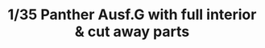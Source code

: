 ---
title: "1/35  Panther Ausf.G with full interior & cut away parts"
price: "TBA" 
desc: "Maketa"
img_path: "/assets/img/RFM5019.jpg"
brand: "N/A"
available: false
special_offer: false
new: false
soon: false
cat: "010000"
subcat: "010800"
subsubcat: "N/A"
sifra: "RFM5019"
---